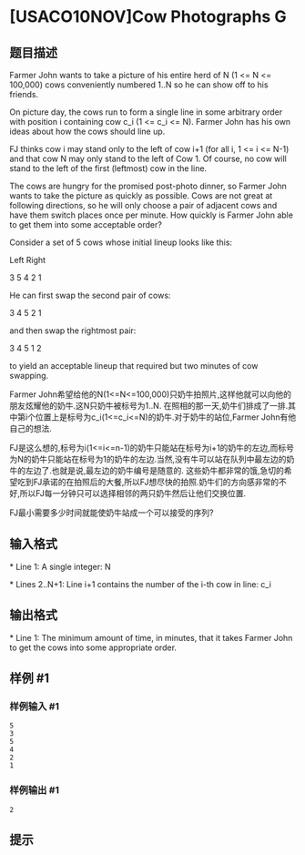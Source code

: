 # [USACO10NOV]Cow Photographs G

## 题目描述

Farmer John wants to take a picture of his entire herd of N (1 <= N <= 100,000) cows conveniently numbered 1..N so he can show off to his friends.

On picture day, the cows run to form a single line in some arbitrary order with position i containing cow c\_i (1 <= c\_i <= N). Farmer John has his own ideas about how the cows should line up.

FJ thinks cow i may stand only to the left of cow i+1 (for all i, 1 <= i <= N-1) and that cow N may only stand to the left of Cow 1. Of course, no cow will stand to the left of the first (leftmost) cow in the line.

The cows are hungry for the promised post-photo dinner, so Farmer John wants to take the picture as quickly as possible. Cows are not great at following directions, so he will only choose a pair of adjacent cows and have them switch places once per minute. How quickly is Farmer John able to get them into some acceptable order?

Consider a set of 5 cows whose initial lineup looks like this:

Left           Right

3  5  4  2  1

He can first swap the second pair of cows:

3  4  5  2 1

and then swap the rightmost pair: 

3  4  5  1  2

to yield an acceptable lineup that required but two minutes of cow swapping.

Farmer John希望给他的N(1<=N<=100,000)只奶牛拍照片,这样他就可以向他的朋友炫耀他的奶牛.这N只奶牛被标号为1..N. 在照相的那一天,奶牛们排成了一排.其中第i个位置上是标号为c\_i(1<=c\_i<=N)的奶牛.对于奶牛的站位,Farmer John有他自己的想法.

FJ是这么想的,标号为i(1<=i<=n-1)的奶牛只能站在标号为i+1的奶牛的左边,而标号为N的奶牛只能站在标号为1的奶牛的左边.当然,没有牛可以站在队列中最左边的奶牛的左边了.也就是说,最左边的奶牛编号是随意的. 这些奶牛都非常的饿,急切的希望吃到FJ承诺的在拍照后的大餐,所以FJ想尽快的拍照.奶牛们的方向感非常的不好,所以FJ每一分钟只可以选择相邻的两只奶牛然后让他们交换位置.

FJ最小需要多少时间就能使奶牛站成一个可以接受的序列?


## 输入格式

\* Line 1: A single integer: N

\* Lines 2..N+1: Line i+1 contains the number of the i-th cow in line: c\_i


## 输出格式

\* Line 1: The minimum amount of time, in minutes, that it takes Farmer John to get the cows into some appropriate order.


## 样例 #1

### 样例输入 #1
```
5 
3 
5 
4 
2 
1
```

### 样例输出 #1

```
2
```

## 提示


